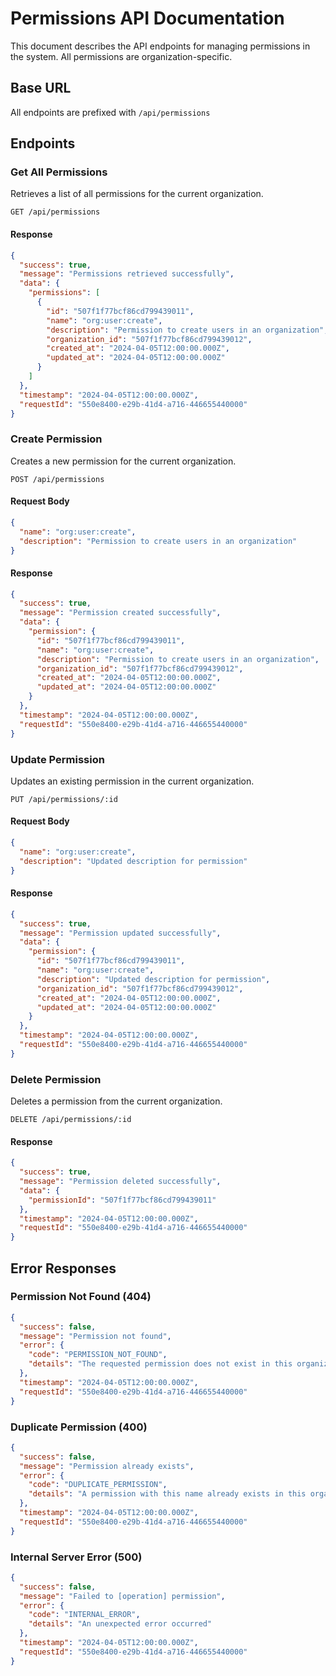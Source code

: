 # Permissions API Documentation

This document describes the API endpoints for managing permissions in the system. All permissions are organization-specific.

## Base URL

All endpoints are prefixed with `/api/permissions`

## Endpoints

### Get All Permissions

Retrieves a list of all permissions for the current organization.

```http
GET /api/permissions
```

#### Response

```json
{
  "success": true,
  "message": "Permissions retrieved successfully",
  "data": {
    "permissions": [
      {
        "id": "507f1f77bcf86cd799439011",
        "name": "org:user:create",
        "description": "Permission to create users in an organization",
        "organization_id": "507f1f77bcf86cd799439012",
        "created_at": "2024-04-05T12:00:00.000Z",
        "updated_at": "2024-04-05T12:00:00.000Z"
      }
    ]
  },
  "timestamp": "2024-04-05T12:00:00.000Z",
  "requestId": "550e8400-e29b-41d4-a716-446655440000"
}
```

### Create Permission

Creates a new permission for the current organization.

```http
POST /api/permissions
```

#### Request Body

```json
{
  "name": "org:user:create",
  "description": "Permission to create users in an organization"
}
```

#### Response

```json
{
  "success": true,
  "message": "Permission created successfully",
  "data": {
    "permission": {
      "id": "507f1f77bcf86cd799439011",
      "name": "org:user:create",
      "description": "Permission to create users in an organization",
      "organization_id": "507f1f77bcf86cd799439012",
      "created_at": "2024-04-05T12:00:00.000Z",
      "updated_at": "2024-04-05T12:00:00.000Z"
    }
  },
  "timestamp": "2024-04-05T12:00:00.000Z",
  "requestId": "550e8400-e29b-41d4-a716-446655440000"
}
```

### Update Permission

Updates an existing permission in the current organization.

```http
PUT /api/permissions/:id
```

#### Request Body

```json
{
  "name": "org:user:create",
  "description": "Updated description for permission"
}
```

#### Response

```json
{
  "success": true,
  "message": "Permission updated successfully",
  "data": {
    "permission": {
      "id": "507f1f77bcf86cd799439011",
      "name": "org:user:create",
      "description": "Updated description for permission",
      "organization_id": "507f1f77bcf86cd799439012",
      "created_at": "2024-04-05T12:00:00.000Z",
      "updated_at": "2024-04-05T12:00:00.000Z"
    }
  },
  "timestamp": "2024-04-05T12:00:00.000Z",
  "requestId": "550e8400-e29b-41d4-a716-446655440000"
}
```

### Delete Permission

Deletes a permission from the current organization.

```http
DELETE /api/permissions/:id
```

#### Response

```json
{
  "success": true,
  "message": "Permission deleted successfully",
  "data": {
    "permissionId": "507f1f77bcf86cd799439011"
  },
  "timestamp": "2024-04-05T12:00:00.000Z",
  "requestId": "550e8400-e29b-41d4-a716-446655440000"
}
```

## Error Responses

### Permission Not Found (404)

```json
{
  "success": false,
  "message": "Permission not found",
  "error": {
    "code": "PERMISSION_NOT_FOUND",
    "details": "The requested permission does not exist in this organization"
  },
  "timestamp": "2024-04-05T12:00:00.000Z",
  "requestId": "550e8400-e29b-41d4-a716-446655440000"
}
```

### Duplicate Permission (400)

```json
{
  "success": false,
  "message": "Permission already exists",
  "error": {
    "code": "DUPLICATE_PERMISSION",
    "details": "A permission with this name already exists in this organization"
  },
  "timestamp": "2024-04-05T12:00:00.000Z",
  "requestId": "550e8400-e29b-41d4-a716-446655440000"
}
```

### Internal Server Error (500)

```json
{
  "success": false,
  "message": "Failed to [operation] permission",
  "error": {
    "code": "INTERNAL_ERROR",
    "details": "An unexpected error occurred"
  },
  "timestamp": "2024-04-05T12:00:00.000Z",
  "requestId": "550e8400-e29b-41d4-a716-446655440000"
}
```
